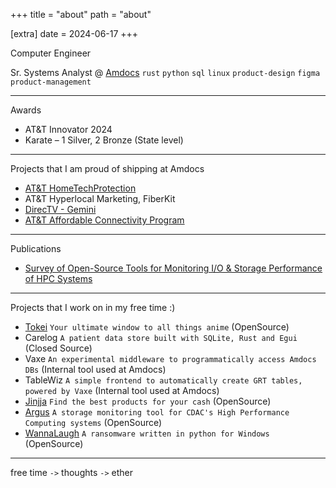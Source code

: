 +++
title = "about"
path = "about"

[extra]
date = 2024-06-17
+++

Computer Engineer

Sr. Systems Analyst @ [Amdocs](https://www.amdocs.com/)
`rust` `python` `sql` `linux` `product-design` `figma` `product-management`

---

Awards

- AT&T Innovator 2024
- Karate – 1 Silver, 2 Bronze (State level)

---

Projects that I am proud of shipping at Amdocs

- [AT&T HomeTechProtection](https://www.att.com/offers/hometech-protection/)
- AT&T Hyperlocal Marketing, FiberKit
- [DirecTV - Gemini](https://www.directv.com/technology/gemini/)
- [AT&T Affordable Connectivity Program](https://www.att.com/affordable-connectivity-program/)

---

Publications

- [Survey of Open-Source Tools for Monitoring I/O & Storage Performance of HPC Systems](http://www.ijctjournal.org/archives/ijct-v8i1p3.pdf)

---

Projects that I work on in my free time :)

- [Tokei](https://github.com/sakshatshinde/tokei/blob/master/README.md) `Your ultimate window to all things anime` (OpenSource)
- Carelog `A patient data store built with SQLite, Rust and Egui` (Closed Source)
- Vaxe `An experimental middleware to programmatically access Amdocs DBs` (Internal tool used at Amdocs)
- TableWiz `A simple frontend to automatically create GRT tables, powered by Vaxe` (Internal tool used at Amdocs)
- [Jinjja](https://github.com/sakshatshinde/jinjja) `Find the best products for your cash` (OpenSource)
- [Argus](https://github.com/sakshatshinde/argus) `A storage monitoring tool for CDAC's High Performance Computing systems` (OpenSource)
- [WannaLaugh](https://github.com/sakshatshinde/WannaLaugh) `A ransomware written in python for Windows` (OpenSource)

---

free time `->` thoughts `->` ether
